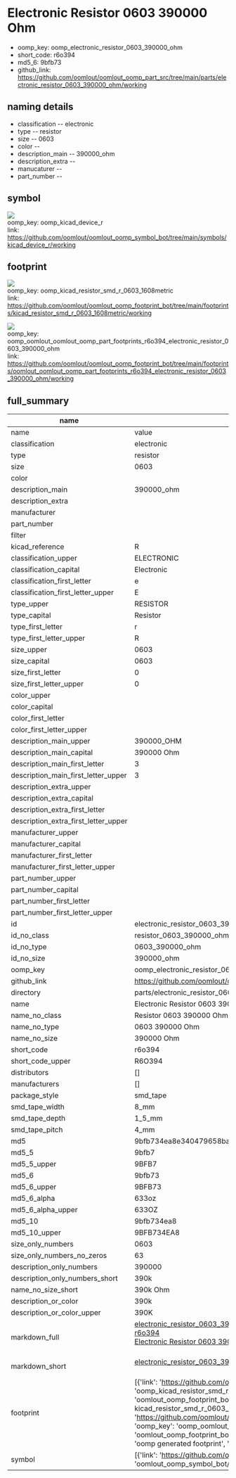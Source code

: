 # Electronic Resistor 0603 390000 Ohm

  
* oomp_key: oomp_electronic_resistor_0603_390000_ohm 
* short_code: r6o394
* md5_6: 9bfb73  
* github_link: https://github.com/oomlout/oomlout_oomp_part_src/tree/main/parts/electronic_resistor_0603_390000_ohm/working  
## naming details
* classification -- electronic
* type -- resistor
* size -- 0603
* color -- 
* description_main -- 390000_ohm
* description_extra -- 
* manucaturer -- 
* part_number -- 



## symbol

![](symbol/{index}/working/working_600.png)  
oomp_key: oomp_kicad_device_r  
link: https://github.com/oomlout/oomlout_oomp_symbol_bot/tree/main/symbols/kicad_device_r/working  

## footprint

![](footprint/{index}/working/working_600.png)  
oomp_key: oomp_kicad_resistor_smd_r_0603_1608metric  
link: https://github.com/oomlout/oomlout_oomp_footprint_bot/tree/main/footprints/kicad_resistor_smd_r_0603_1608metric/working  

![](footprint/{index}/working/working_600.png)  
oomp_key: oomp_oomlout_oomlout_oomp_part_footprints_r6o394_electronic_resistor_0603_390000_ohm  
link: https://github.com/oomlout/oomlout_oomp_footprint_bot/tree/main/footprints/oomlout_oomlout_oomp_part_footprints_r6o394_electronic_resistor_0603_390000_ohm/working  

## full_summary
| name | value | 
| --- | --- | 
| name | value | 
| classification | electronic | 
| type | resistor | 
| size | 0603 | 
| color |  | 
| description_main | 390000_ohm | 
| description_extra |  | 
| manufacturer |  | 
| part_number |  | 
| filter |  | 
| kicad_reference | R | 
| classification_upper | ELECTRONIC | 
| classification_capital | Electronic | 
| classification_first_letter | e | 
| classification_first_letter_upper | E | 
| type_upper | RESISTOR | 
| type_capital | Resistor | 
| type_first_letter | r | 
| type_first_letter_upper | R | 
| size_upper | 0603 | 
| size_capital | 0603 | 
| size_first_letter | 0 | 
| size_first_letter_upper | 0 | 
| color_upper |  | 
| color_capital |  | 
| color_first_letter |  | 
| color_first_letter_upper |  | 
| description_main_upper | 390000_OHM | 
| description_main_capital | 390000 Ohm | 
| description_main_first_letter | 3 | 
| description_main_first_letter_upper | 3 | 
| description_extra_upper |  | 
| description_extra_capital |  | 
| description_extra_first_letter |  | 
| description_extra_first_letter_upper |  | 
| manufacturer_upper |  | 
| manufacturer_capital |  | 
| manufacturer_first_letter |  | 
| manufacturer_first_letter_upper |  | 
| part_number_upper |  | 
| part_number_capital |  | 
| part_number_first_letter |  | 
| part_number_first_letter_upper |  | 
| id | electronic_resistor_0603_390000_ohm | 
| id_no_class | resistor_0603_390000_ohm | 
| id_no_type | 0603_390000_ohm | 
| id_no_size | 390000_ohm | 
| oomp_key | oomp_electronic_resistor_0603_390000_ohm | 
| github_link | https://github.com/oomlout/oomlout_oomp_part_src/tree/main/parts/electronic_resistor_0603_390000_ohm/working | 
| directory | parts/electronic_resistor_0603_390000_ohm | 
| name | Electronic Resistor 0603 390000 Ohm | 
| name_no_class | Resistor 0603 390000 Ohm | 
| name_no_type | 0603 390000 Ohm | 
| name_no_size | 390000 Ohm | 
| short_code | r6o394 | 
| short_code_upper | R6O394 | 
| distributors | [] | 
| manufacturers | [] | 
| package_style | smd_tape | 
| smd_tape_width | 8_mm | 
| smd_tape_depth | 1_5_mm | 
| smd_tape_pitch | 4_mm | 
| md5 | 9bfb734ea8e340479658ba1c940b8259 | 
| md5_5 | 9bfb7 | 
| md5_5_upper | 9BFB7 | 
| md5_6 | 9bfb73 | 
| md5_6_upper | 9BFB73 | 
| md5_6_alpha | 633oz | 
| md5_6_alpha_upper | 633OZ | 
| md5_10 | 9bfb734ea8 | 
| md5_10_upper | 9BFB734EA8 | 
| size_only_numbers | 0603 | 
| size_only_numbers_no_zeros | 63 | 
| description_only_numbers | 390000 | 
| description_only_numbers_short | 390k | 
| name_no_size_short | 390k Ohm | 
| description_or_color | 390k | 
| description_or_color_upper | 390K | 
| markdown_full | [electronic_resistor_0603_390000_ohm](https://github.com/oomlout/oomlout_oomp_part_src/tree/main/parts/electronic_resistor_0603_390000_ohm/working)<br>[r6o394](https://github.com/oomlout/oomlout_oomp_part_src/tree/main/parts/electronic_resistor_0603_390000_ohm/working)<br>[Electronic Resistor 0603 390000 Ohm](https://github.com/oomlout/oomlout_oomp_part_src/tree/main/parts/electronic_resistor_0603_390000_ohm/working)<br><br> | 
| markdown_short | [electronic_resistor_0603_390000_ohm](https://github.com/oomlout/oomlout_oomp_part_src/tree/main/parts/electronic_resistor_0603_390000_ohm/working)<br><br> | 
| footprint | [{'link': 'https://github.com/oomlout/oomlout_oomp_footprint_bot/tree/main/foootprntss/kicad_resistor_smd_r_0603_1608metric', 'oomp_key': 'oomp_kicad_resistor_smd_r_0603_1608metric', 'directory': 'oomlout_oomp_footprint_bot/footprints/kicad_resistor_smd_r_0603_1608metric//working/working.kicad_mod', 'note': 'source footprint kicad_resistor_smd_r_0603_1608metric', 'index': 0}, {'link': 'https://github.com/oomlout/oomlout_oomp_footprint_bot/tree/main/foootprntss/oomlout_oomlout_oomp_part_footprints_r6o394_electronic_resistor_0603_390000_ohm', 'oomp_key': 'oomp_oomlout_oomlout_oomp_part_footprints_r6o394_electronic_resistor_0603_390000_ohm', 'directory': 'oomlout_oomp_footprint_bot/footprints/oomlout_oomlout_oomp_part_footprints_r6o394_electronic_resistor_0603_390000_ohm//working/working.kicad_mod', 'note': 'oomp generated footprint', 'index': 1}] | 
| symbol | [{'link': 'https://github.com/oomlout/oomlout_oomp_symbol_bot/tree/main/symbols/kicad_device_r', 'oomp_key': 'oomp_kicad_device_r', 'directory': 'oomlout_oomp_symbol_bot/symbols/kicad_device_r//working/working.kicad_sym', 'index': 0}] | 
